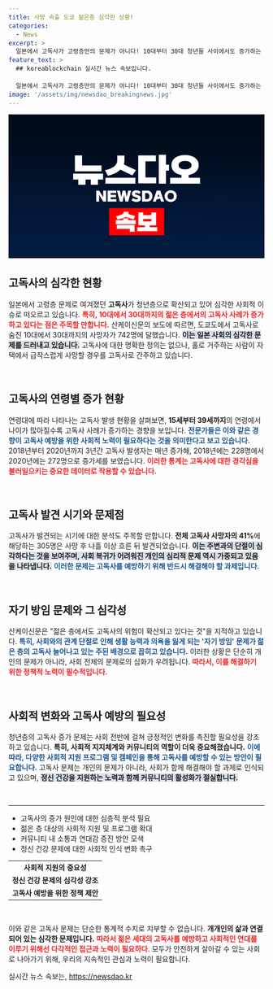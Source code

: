 ```yaml
---
title: 사망 속출 도쿄 젊은층 심각한 상황!
categories:
  - News
excerpt: >
  일본에서 고독사가 고령층만의 문제가 아니다! 10대부터 30대 청년들 사이에서도 증가하는 고독사의 현실을 알리며, 사회적 단절의 충격적인 실태를 파헤칩니다.
feature_text: >
  ## koreablockchain 실시간 뉴스 속보입니다.

  일본에서 고독사가 고령층만의 문제가 아니다! 10대부터 30대 청년들 사이에서도 증가하는 고독사의 현실을 알리며, 사회적 단절의 충격적인 실태를 파헤칩니다.
image: '/assets/img/newsdao_breakingnews.jpg'
---
```


<p><img src="/assets/img/newsdao_breakingnews.jpg" alt="koreablockchain 속보" /></p>

<h2 data-ke-size="size26">고독사의 심각한 현황</h2>

<p data-ke-size="size16">일본에서 고령층 문제로 여겨졌던 <b>고독사</b>가 청년층으로 확산되고 있어 심각한 사회적 이슈로 떠오르고 있습니다. <b><span style="color: #ee2323;">특히, 10대에서 30대까지의 젊은 층에서의 고독사 사례가 증가하고 있다는 점은 주목할 만합니다.</span></b> 산케이신문의 보도에 따르면, 도쿄도에서 고독사로 숨진 10대에서 30대까지의 사망자가 742명에 달했습니다. <b><span style="background-color: #21538527;">이는 일본 사회의 심각한 문제를 드러내고 있습니다.</span></b> 고독사에 대한 명확한 정의는 없으나, 홀로 거주하는 사람이 자택에서 급작스럽게 사망할 경우를 고독사로 간주하고 있습니다.</p>

<p data-ke-size="size16">&nbsp;</p>

<h2 data-ke-size="size26">고독사의 연령별 증가 현황</h2>

<p data-ke-size="size16">연령대에 따라 나타나는 고독사 발생 현황을 살펴보면, <b>15세부터 39세까지</b>의 연령에서 나이가 많아질수록 고독사 사례가 증가하는 경향을 보입니다. <b><span style="color: #1a5490;">전문가들은 이와 같은 경향이 고독사 예방을 위한 사회적 노력이 필요하다는 것을 의미한다고 보고 있습니다.</span></b> 2018년부터 2020년까지 3년간 고독사 발생자는 매년 증가해, 2018년에는 228명에서 2020년에는 272명으로 증가세를 보였습니다. <b><span style="color: #ee2323;">이러한 통계는 고독사에 대한 경각심을 불러일으키는 중요한 데이터로 작용할 수 있습니다.</span></b></p>

<p data-ke-size="size16">&nbsp;</p>

<h2 data-ke-size="size26">고독사 발견 시기와 문제점</h2>

<p data-ke-size="size16">고독사가 발견되는 시기에 대한 분석도 주목할 만합니다. <b>전체 고독사 사망자의 41%</b>에 해당하는 305명은 사망 후 나흘 이상 흐른 뒤 발견되었습니다. <b><span style="background-color: #21538527;">이는 주변과의 단절이 심각하다는 것을 보여주며, 사회 복귀가 어려워진 개인의 심리적 문제 역시 가중되고 있음을 나타냅니다.</span></b> <b><span style="color: #1a5490;">이러한 문제는 고독사를 예방하기 위해 반드시 해결해야 할 과제입니다.</span></b></p>

<p data-ke-size="size16">&nbsp;</p>

<h2 data-ke-size="size26">자기 방임 문제와 그 심각성</h2>

<p data-ke-size="size16">산케이신문은 "젊은 층에서도 고독사의 위험이 확산되고 있다는 것"을 지적하고 있습니다. <b><span style="color: #1a5490;">특히, 사회와의 관계 단절로 인해 생활 능력과 의욕을 잃게 되는 '자기 방임' 문제가 젊은 층의 고독사 늘어나고 있는 주된 배경으로 꼽히고 있습니다.</span></b> 이러한 상황은 단순히 개인의 문제가 아니라, 사회 전체의 문제로의 심화가 우려됩니다. <b><span style="color: #ee2323;">따라서, 이를 해결하기 위한 정책적 노력이 필수적입니다.</span></b></p>

<p data-ke-size="size16">&nbsp;</p>

<h2 data-ke-size="size26">사회적 변화와 고독사 예방의 필요성</h2>

<p data-ke-size="size16">청년층의 고독사 증가 문제는 사회 전반에 걸쳐 긍정적인 변화를 촉진할 필요성을 강조하고 있습니다. <b>특히, 사회적 지지체계와 커뮤니티의 역할이 더욱 중요해졌습니다.</b> <b><span style="color: #1a5490;">이에 따라, 다양한 사회적 지원 프로그램 및 캠페인을 통해 고독사를 예방할 수 있는 방안이 필요합니다.</span></b> 고독사 문제는 개인의 문제가 아니라, 사회가 함께 해결해야 할 과제로 인식되고 있으며, <b><span style="background-color: #21538527;">정신 건강을 지원하는 노력과 함께 커뮤니티의 활성화가 절실합니다.</span></b></p>

<p data-ke-size="size16">&nbsp;</p>

<hr>

<ul>
<li>고독사의 증가 원인에 대한 심층적 분석 필요</li>
<li>젊은 층 대상의 사회적 지원 및 프로그램 확대</li>
<li>커뮤니티 내 소통과 연대감 증진 방안 모색</li>
<li>정신 건강 문제에 대한 사회적 인식 변화 촉구</li>
</ul>

<table style="width:100%">
<tr>
<td style="text-align: center; height: 17px;"><b>사회적 지원의 중요성</b></td>
</tr>
<tr>
<td style="text-align: center; height: 17px;"><b>정신 건강 문제의 심각성 강조</b></td>
</tr>
<tr>
<td style="text-align: center; height: 17px;"><b>고독사 예방을 위한 정책 제안</b></td>
</tr>
</table>

<p data-ke-size="size16">&nbsp;</p>

<p data-ke-size="size16">이와 같은 고독사 문제는 단순한 통계적 수치로 치부할 수 없습니다. <b>개개인의 삶과 연결되어 있는 심각한 문제입니다.</b> <b><span style="color: #ee2323;">따라서 젊은 세대의 고독사를 예방하고 사회적인 연대를 이루기 위해선 다각적인 접근과 노력이 필요하다</span></b>. 모두가 안전하게 살아갈 수 있는 사회로 나아가기 위해, 우리의 지속적인 관심과 노력이 필요합니다.</p>
실시간 뉴스 속보는, <a href="https://newsdao.kr" rel="dofollow">https://newsdao.kr</a>


